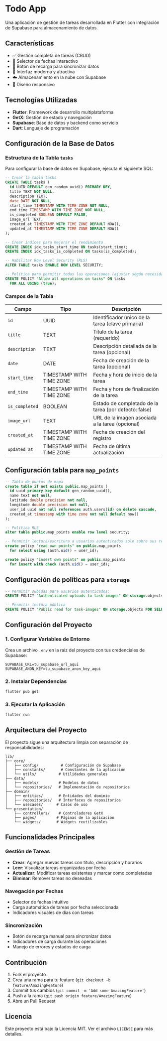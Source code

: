 # Todo App

Una aplicación de gestión de tareas desarrollada en Flutter con integración de Supabase para almacenamiento de datos.

## Características

- ✅ Gestión completa de tareas (CRUD)
- 📅 Selector de fechas interactivo
- 🔄 Botón de recarga para sincronizar datos
- 🎨 Interfaz moderna y atractiva
- ☁️ Almacenamiento en la nube con Supabase
- 📱 Diseño responsivo

## Tecnologías Utilizadas

- **Flutter**: Framework de desarrollo multiplataforma
- **GetX**: Gestión de estado y navegación
- **Supabase**: Base de datos y backend como servicio
- **Dart**: Lenguaje de programación

## Configuración de la Base de Datos

### Estructura de la Tabla `tasks`

Para configurar la base de datos en Supabase, ejecuta el siguiente SQL:

```sql
-- Crear la tabla tasks
CREATE TABLE tasks (
  id UUID DEFAULT gen_random_uuid() PRIMARY KEY,
  title TEXT NOT NULL,
  description TEXT,
  date DATE NOT NULL,
  start_time TIMESTAMP WITH TIME ZONE NOT NULL,
  end_time TIMESTAMP WITH TIME ZONE NOT NULL,
  is_completed BOOLEAN DEFAULT FALSE,
  image_url TEXT,
  created_at TIMESTAMP WITH TIME ZONE DEFAULT NOW(),
  updated_at TIMESTAMP WITH TIME ZONE DEFAULT NOW()
);

-- Crear índices para mejorar el rendimiento
CREATE INDEX idx_tasks_start_time ON tasks(start_time);
CREATE INDEX idx_tasks_is_completed ON tasks(is_completed);

-- Habilitar Row Level Security (RLS)
ALTER TABLE tasks ENABLE ROW LEVEL SECURITY;

-- Política para permitir todas las operaciones (ajustar según necesidades de seguridad)
CREATE POLICY "Allow all operations on tasks" ON tasks
  FOR ALL USING (true);
```

### Campos de la Tabla

| Campo          | Tipo                     | Descripción                                           |
| -------------- | ------------------------ | ----------------------------------------------------- |
| `id`           | UUID                     | Identificador único de la tarea (clave primaria)      |
| `title`        | TEXT                     | Título de la tarea (requerido)                        |
| `description`  | TEXT                     | Descripción detallada de la tarea (opcional)          |
| `date`         | DATE                     | Fecha de creación de la tarea (opcional)              |
| `start_time`   | TIMESTAMP WITH TIME ZONE | Fecha y hora de inicio de la tarea                    |
| `end_time`     | TIMESTAMP WITH TIME ZONE | Fecha y hora de finalización de la tarea              |
| `is_completed` | BOOLEAN                  | Estado de completado de la tarea (por defecto: false) |
| `image_url`    | TEXT                     | URL de la imagen asociada a la tarea (opcional)       |
| `created_at`   | TIMESTAMP WITH TIME ZONE | Fecha de creación del registro                        |
| `updated_at`   | TIMESTAMP WITH TIME ZONE | Fecha de última actualización                         |

## Configuración tabla para `map_points`

```sql
-- Tabla de puntos de mapa
create table if not exists public.map_points (
  id uuid primary key default gen_random_uuid(),
  name text not null,
  latitude double precision not null,
  longitude double precision not null,
  user_id uuid not null references auth.users(id) on delete cascade,
  created_at timestamp with time zone not null default now()
);

-- Política RLS
alter table public.map_points enable row level security;

-- Permitir lectura/escritura a usuarios autenticados solo sobre sus registros
create policy "read own points" on public.map_points
  for select using (auth.uid() = user_id);

create policy "insert own points" on public.map_points
  for insert with check (auth.uid() = user_id);
```

## Configuración de políticas para `storage`

```sql
-- Permitir subidas para usuarios autenticados:
CREATE POLICY "Authenticated uploads to task-images" ON storage.objects FOR INSERT TO authenticated WITH CHECK ( bucket_id = 'task-images' AND owner = auth.uid() );

-- Permitir lectura pública
CREATE POLICY "Public read for task-images" ON storage.objects FOR SELECT USING ( bucket_id = 'task-images' );
```

## Configuración del Proyecto

### 1. Configurar Variables de Entorno

Crea un archivo `.env` en la raíz del proyecto con tus credenciales de Supabase:

```env
SUPABASE_URL=tu_supabase_url_aqui
SUPABASE_ANON_KEY=tu_supabase_anon_key_aqui
```

### 2. Instalar Dependencias

```bash
flutter pub get
```

### 3. Ejecutar la Aplicación

```bash
flutter run
```

## Arquitectura del Proyecto

El proyecto sigue una arquitectura limpia con separación de responsabilidades:

```
lib/
├── core/
│   ├── config/          # Configuración de Supabase
│   ├── constants/       # Constantes de la aplicación
│   └── utils/          # Utilidades generales
├── data/
│   ├── models/         # Modelos de datos
│   └── repositories/   # Implementación de repositorios
├── domain/
│   ├── entities/       # Entidades del dominio
│   ├── repositories/   # Interfaces de repositorios
│   └── usecases/      # Casos de uso
└── presentation/
    ├── controllers/    # Controladores GetX
    ├── pages/         # Páginas de la aplicación
    └── widgets/       # Widgets reutilizables
```

## Funcionalidades Principales

### Gestión de Tareas

- **Crear**: Agregar nuevas tareas con título, descripción y horarios
- **Leer**: Visualizar tareas organizadas por fecha
- **Actualizar**: Modificar tareas existentes y marcar como completadas
- **Eliminar**: Remover tareas no deseadas

### Navegación por Fechas

- Selector de fechas intuitivo
- Carga automática de tareas por fecha seleccionada
- Indicadores visuales de días con tareas

### Sincronización

- Botón de recarga manual para sincronizar datos
- Indicadores de carga durante las operaciones
- Manejo de errores y estados de carga

## Contribución

1. Fork el proyecto
2. Crea una rama para tu feature (`git checkout -b feature/AmazingFeature`)
3. Commit tus cambios (`git commit -m 'Add some AmazingFeature'`)
4. Push a la rama (`git push origin feature/AmazingFeature`)
5. Abre un Pull Request

## Licencia

Este proyecto está bajo la Licencia MIT. Ver el archivo `LICENSE` para más detalles.
